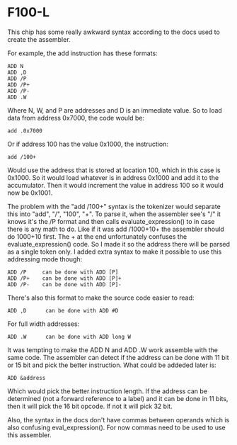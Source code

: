 
F100-L
======

This chip has some really awkward syntax according to the docs
used to create the assembler.

For example, the add instruction has these formats:

    ADD N
    ADD ,D
    ADD /P
    ADD /P+
    ADD /P-
    ADD .W

Where N, W, and P are addresses and D is an immediate value. So to
load data from address 0x7000, the code would be:

    add .0x7000

Or if address 100 has the value 0x1000, the instruction:

    add /100+

Would use the address that is stored at location 100, which in
this case is 0x1000. So it would load whatever is in address 0x1000
and add it to the accumulator. Then it would increment the value
in address 100 so it would now be 0x1001.

The problem with the "add /100+" syntax is the tokenizer would separate
this into "add", "/", "100", "+". To parse it, when the assembler see's
"/" it knows it's the /P format and then calls evaluate_expression() to
in case there is any math to do. Like if it was add /1000+10+ the assembler
should do 1000+10 first. The + at the end unfortunately confuses the
evaluate_expression() code. So I made it so the address there will be
parsed as a single token only. I added extra syntax to make it possible
to use this addressing mode though:
 
    ADD /P     can be done with ADD [P]
    ADD /P+    can be done with ADD [P]+
    ADD /P-    can be done with ADD [P]-

There's also this format to make the source code easier to read:

    ADD ,D      can be done with ADD #D

For full width addresses:

    ADD .W      can be done with ADD long W

It was tempting to make the ADD N and ADD .W work assemble with the
same code. The assembler can detect if the address can be done with 11
bit or 15 bit and pick the better instruction. What could be addeded
later is:

    ADD &address

Which would pick the better instruction length. If the address can be
determined (not a forward reference to a label) and it can be done in
11 bits, then it will pick the 16 bit opcode. If not it will pick 32 bit.

Also, the syntax in the docs don't have commas between operands which is
also confusing eval_expression(). For now commas need to be used to use
this assembler.

